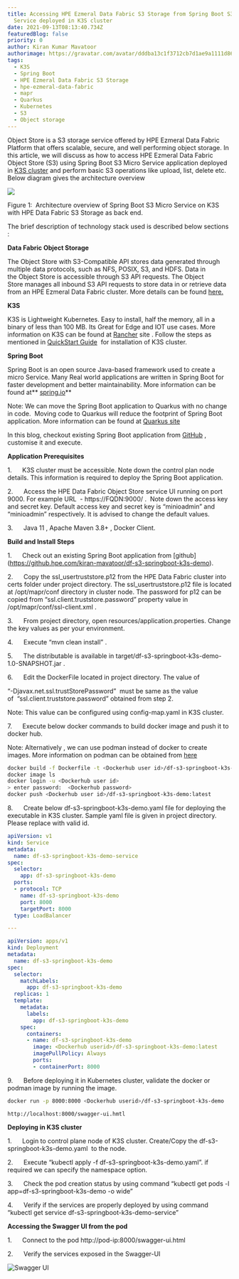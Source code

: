 ```yaml
---
title: Accessing HPE Ezmeral Data Fabric S3 Storage from Spring Boot S3 Micro
  Service deployed in K3S cluster
date: 2021-09-13T08:13:40.734Z
featuredBlog: false
priority: 0
author: Kiran Kumar Mavatoor
authorimage: https://gravatar.com/avatar/dddba13c1f3712cb7d1ae9a1111d86d6?s=96
tags:
  - K3S
  - Spring Boot
  - HPE Ezmeral Data Fabric S3 Storage
  - hpe-ezmeral-data-fabric
  - mapr
  - Quarkus
  - Kubernetes
  - S3
  - Object storage
---
```

Object Store is a S3 storage service offered by HPE Ezmeral Data Fabric Platform that offers scalable, secure, and well performing object storage. In this article, we will discuss as how to access HPE Ezmeral Data Fabric Object Store (S3) using Spring Boot S3 Micro Service application deployed in [K3S cluster](https://k3s.io/) and perform basic S3 operations like upload, list, delete etc. Below diagram gives the architecture overview 

![](/img/hpe-ezmeral-data-fabric-s3-springboot-k3s.png)

Figure 1:  Architecture overview of Spring Boot S3 Micro Service on K3S with HPE Data Fabric S3 Storage as back end.

The brief description of technology stack used is described below sections :

**Data Fabric Object Storage**

The Object Store with S3-Compatible API stores data generated through multiple data protocols, such as NFS, POSIX, S3, and HDFS. Data in the Object Store is accessible through S3 API requests. The Object Store manages all inbound S3 API requests to store data in or retrieve data from an HPE Ezmeral Data Fabric cluster. More details can be found [here.](https://docs.datafabric.hpe.com/62/MapRObjectStore/MapRObjectStorewithS3-compatibleAPI.html)

**K3S**

K3S is Lightweight Kubernetes. Easy to install, half the memory, all in a binary of less than 100 MB. Its Great for Edge and IOT use cases. More information on K3S can be found at [Rancher](<https://rancher.com/docs/k3s/latest/en/>) site[](https://rancher.com/docs/k3s/latest/en/) . Follow the steps as mentioned in [QuickStart Guide](https://rancher.com/docs/k3s/latest/en/quick-start/) [](https://rancher.com/docs/k3s/latest/en/quick-start/) for installation of K3S cluster. 

**Spring Boot**

Spring Boot is an open source Java-based framework used to create a micro Service. Many Real world applications are written in Spring Boot for faster development and better maintainability. More information can be found at** [spring.io](https://spring.io/projects/spring-boot)**

Note: We can move the Spring Boot application to Quarkus with no change in code.  Moving code to Quarkus will reduce the footprint of Spring Boot application. More information can be found at [Quarkus site](https://quarkus.io/blog/quarkus-for-spring-developers/)

In this blog, checkout existing Spring Boot application from [GitHub](https://github.hpe.com/kiran-mavatoor/df-s3-springboot-k3s-demo) , customise it and execute. 

**Application Prerequisites**

1.      K3S cluster must be accessible. Note down the control plan node details. This information is required to deploy the Spring Boot application.

2.      Access the HPE Data Fabric Object Store service UI running on port 9000. For example URL  - https://FQDN:9000/ .  Note down the access key and secret key. Default access key and secret key is “minioadmin” and “minioadmin” respectively. It is advised to change the default values.

3.      Java 11 , Apache Maven 3.8+ , Docker Client.

**Build and Install Steps**

1.      Check out  an existing Spring Boot application from \[github](<https://github.hpe.com/kiran-mavatoor/df-s3-springboot-k3s-demo>).

2.      Copy the ssl_usertruststore.p12 from the HPE Data Fabric cluster into certs folder under project directory. The ssl_usertruststore.p12 file is located at /opt/mapr/conf directory in cluster node. The password for p12 can be copied from “ssl.client.truststore.password” property value in /opt/mapr/conf/ssl-client.xml .

3.      From project directory, open resources/application.properties. Change the key values as per your environment. 

4.      Execute “mvn clean install” .

5.      The distributable is available in target/df-s3-springboot-k3s-demo-1.0-SNAPSHOT.jar .

6.      Edit the DockerFile located in project directory. The value of 

“-Djavax.net.ssl.trustStorePassword”  must be same as the value of  “ssl.client.truststore.password” obtained from step 2. 

Note: This value can be configured using config-map.yaml in K3S cluster.

7.      Execute below docker commands to build docker image and push it to docker hub. 

Note: Alternatively , we can use podman instead of docker to create images. More information on podman can be obtained from [here](https://developers.redhat.com/blog/2020/11/19/transitioning-from-docker-to-podman#transition_to_the_podman_cli) [](https://developers.redhat.com/blog/2020/11/19/transitioning-from-docker-to-podman#transition_to_the_podman_cli)

```bash
docker build -f Dockerfile -t <Dockerhub user id>/df-s3-springboot-k3s-demo:latest .
docker image ls
docker login -u <Dockerhub user id>
> enter password:  <Dockerhub password>
docker push <Dockerhub user id>/df-s3-springboot-k3s-demo:latest

```

8.      Create below df-s3-springboot-k3s-demo.yaml file for deploying the executable in K3S cluster. Sample yaml file is given in project directory. Please replace <dockerhub userid> with valid id.

```Yaml
apiVersion: v1
kind: Service
metadata:
  name: df-s3-springboot-k3s-demo-service
spec:
  selector:
    app: df-s3-springboot-k3s-demo
  ports:
  - protocol: TCP
    name: df-s3-springboot-k3s-demo
    port: 8000
    targetPort: 8000
  type: LoadBalancer

---

apiVersion: apps/v1
kind: Deployment
metadata:
  name: df-s3-springboot-k3s-demo
spec:
  selector:
    matchLabels:
      app: df-s3-springboot-k3s-demo
  replicas: 1
  template:
    metadata:
      labels:
        app: df-s3-springboot-k3s-demo
    spec:
      containers:
      - name: df-s3-springboot-k3s-demo
        image: <Dockerhub userid>/df-s3-springboot-k3s-demo:latest
        imagePullPolicy: Always
        ports:
        - containerPort: 8000
```

9.      Before deploying it in Kubernetes cluster, validate the docker or podman image by running the image. 

```bash
docker run -p 8000:8000 <Dockerhub userid>/df-s3-springboot-k3s-demo
```

```UI
http://localhost:8000/swagger-ui.hmtl
```

**Deploying in K3S cluster**

1.      Login to control plane node of K3S cluster. Create/Copy the df-s3-springboot-k3s-demo.yaml  to the node.

2.      Execute “kubectl apply -f df-s3-springboot-k3s-demo.yaml”. if required we can specify the namespace option.

3.      Check the pod creation status by using command “kubectl get pods -l app=df-s3-springboot-k3s-demo -o wide”

4.      Verify if the services are properly deployed by using command “kubectl get service df-s3-springboot-k3s-demo-service”

**Accessing the Swagger UI from the pod**

1.      Connect to the pod http://pod-ip:8000/swagger-ui.html

2.      Verify the services exposed in the Swagger-UI

![Swagger UI](/img/swagger-ui.png)